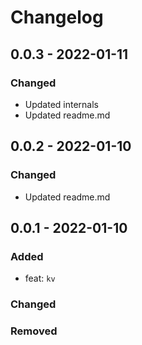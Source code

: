 # Changelog

## 0.0.3 - 2022-01-11

### Changed

- Updated internals
- Updated readme.md

## 0.0.2 - 2022-01-10

### Changed

- Updated readme.md

## 0.0.1 - 2022-01-10

### Added

- feat: `kv`

### Changed

### Removed
